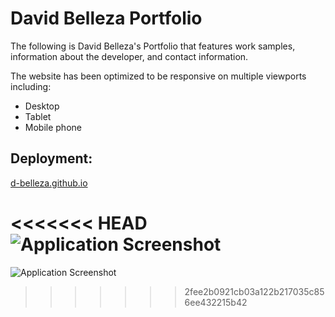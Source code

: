 # David Belleza Portfolio

The following is David Belleza's Portfolio that features work samples, information about the developer, and contact information.

The website has been optimized to be responsive on multiple viewports including:
* Desktop
* Tablet
* Mobile phone

## Deployment:
[d-belleza.github.io](https://d-belleza.github.io/)

<<<<<<< HEAD
![Application Screenshot](/relative/path/to/screenshot.png?raw-true "Screenshot")
=======
![Application Screenshot](/relative/path/to/d-bellezasc.png?raw-true "Screenshot")
>>>>>>> 2fee2b0921cb03a122b217035c856ee432215b42
